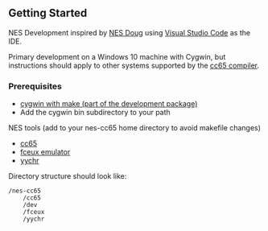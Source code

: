 ## Getting Started

NES Development inspired by [NES Doug](https://nesdoug.com) using [Visual Studio Code](https://code.visualstudio.com/) as the IDE.

Primary development on a Windows 10 machine with Cygwin, but instructions should apply to other systems supported by the [cc65 compiler](http://cc65.github.io/cc65/).

### Prerequisites

* [cygwin with make (part of the development package)](https://www.cygwin.com/)
* Add the cygwin bin subdirectory to your path


NES tools (add to your nes-cc65 home directory to avoid makefile changes)

* [cc65](http://cc65.github.io/cc65/) 
* [fceux emulator](http://www.fceux.com/web/home.html)
* [yychr](https://www.romhacking.net/utilities/119/)

Directory structure should look like:

```
/nes-cc65
    /cc65
    /dev
    /fceux
    /yychr
```
